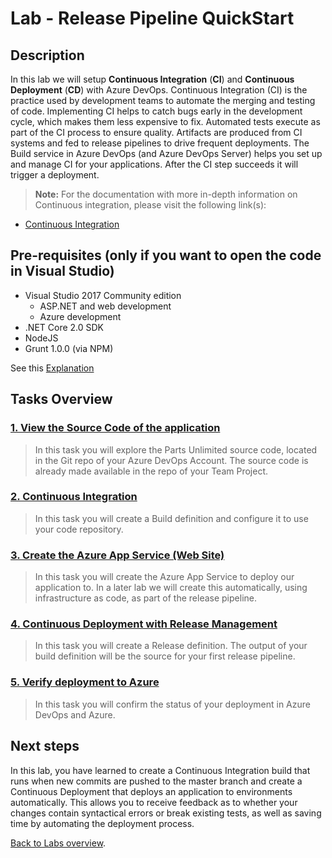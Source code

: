 ﻿# Lab - Release Pipeline QuickStart

## Description

In this lab we will setup **Continuous Integration** (**CI**) and **Continuous Deployment** (**CD**) with Azure DevOps.
Continuous Integration (CI) is the practice used by development teams to automate the merging and testing of code.
Implementing CI helps to catch bugs early in the development cycle, which makes them less expensive to fix.
Automated tests execute as part of the CI process to ensure quality.
Artifacts are produced from CI systems and fed to release pipelines to drive frequent deployments.
The Build service in Azure DevOps (and Azure DevOps Server) helps you set up and manage CI for your applications.
After the CI step succeeds it will trigger a deployment.

>**Note:** For the documentation with more in-depth information on Continuous integration, please visit the following link(s):

* [Continuous Integration](https://www.visualstudio.com/en-us/docs/build/overview)

## Pre-requisites (only if you want to open the code in Visual Studio)

* Visual Studio 2017 Community edition​
  * ASP.NET and web development​
  * Azure development​
* .NET Core 2.0 SDK​
* NodeJS​
* Grunt 1.0.0 (via NPM)​

See this [Explanation](../VisualStudioPreps.md)

## Tasks Overview

### [1. View the Source Code of the application](./EXPLORE-SOURCE-CODE.md)

> In this task you will explore the Parts Unlimited source code, located in the Git repo of your Azure DevOps Account. The source code is already made available in the repo of your Team Project.

### [2. Continuous Integration](./CONTINUOUS-INTEGRATION.md)

> In this task you will create a Build definition and configure it to use your code repository.

### [3. Create the Azure App Service (Web Site)](./AZURE-APPSERVICE.md)

> In this task you will create the Azure App Service to deploy our application to. 
> In a later lab we will create this automatically, using infrastructure as code, as part of the release pipeline.

### [4. Continuous Deployment with Release Management](./RELEASE-MANAGEMENT.md)

> In this task you will create a Release definition. The output of your build definition will be the source for your first release pipeline.

### [5. Verify deployment to Azure](./VERIFY-DEPLOYMENT.md)

> In this task you will confirm the status of your deployment in Azure DevOps and Azure.

## Next steps

In this lab, you have learned to create a Continuous Integration build that runs when new commits are pushed to the master branch and create a Continuous Deployment that deploys an application to environments automatically.
This allows you to receive feedback as to whether your changes contain syntactical errors or break existing tests, as well as saving time by automating the deployment process.

[Back to Labs overview](../../Readme.md).
